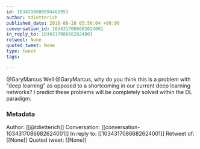 ```yaml
---
id: 1034318680094461953
author: tdietterich
published_date: 2018-08-28 05:56:04 +00:00
conversation_id: 1034317086682624001
in_reply_to: 1034317086682624001
retweet: None
quoted_tweet: None
type: tweet
tags:

---
```


@GaryMarcus Well @GaryMarcus, why do you think this is a problem with "deep learning" as opposed to a shortcoming in our current deep learning networks? I predict these problems will be completely solved within the DL paradigm.

### Metadata

Author: [[@tdietterich]]
Conversation: [[conversation-1034317086682624001]]
In reply to: [[1034317086682624001]]
Retweet of: [[None]]
Quoted tweet: [[None]]

